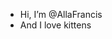 - Hi, I’m @AllaFrancis
- And I love kittens

<!---
AllaFrancis/AllaFrancis is a ✨ special ✨ repository because its `README.md` (this file) appears on your GitHub profile.
You can click the Preview link to take a look at your changes.
--->

